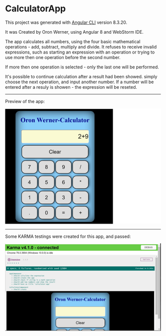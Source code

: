 # CalculatorApp

This project was generated with [Angular CLI](https://github.com/angular/angular-cli) version 8.3.20.

It was Created by Oron Werner, using Angular 8 and WebStorm IDE.

The app calculates all numbers, using the four basic mathematical operations - add, subtract, multiply and divide.
It refuses to receive invalid expressions, such as starting an expression with an operation or trying to use more then one operation before the second number.

If more then one operation is selected - only the last one will be performed.

It's possible to continue calculation after a result had been showed. simply choose the next operation, and input another number.
If a number will be entered after a resuly is showen - the expression will be reseted.

------------------------------------------------------------------------------------------------------
Preview of the app:

![Image of preview of the app](https://github.com/OronW/calculator-app/blob/master/printScreen/App%20preview.png?raw=true)

-----------------------------------------------------------------------------------------------------
Some KARMA testings were created for this app, and passed:

![Image of preview of the app](https://github.com/OronW/calculator-app/blob/master/printScreen/KARMA%20tests.jpg?raw=true)


